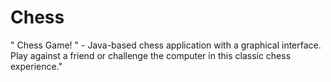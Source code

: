 # Chess
" Chess Game! " - Java-based chess application with a graphical interface. Play against a friend or challenge the computer in this classic chess experience."
